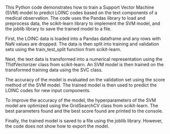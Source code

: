 This Python code demonstrates how to train a Support Vector Machine (SVM) model to predict LOINC codes based on the text components of a medical observation. The code uses the Pandas library to load and preprocess data, the scikit-learn library to implement the SVM model, and the joblib library to save the trained model to a file.

First, the LOINC data is loaded into a Pandas dataframe and any rows with NaN values are dropped. The data is then split into training and validation sets using the train_test_split function from scikit-learn.

Next, the text data is transformed into a numerical representation using the TfidfVectorizer class from scikit-learn. An SVM model is then trained on the transformed training data using the SVC class.

The accuracy of the model is evaluated on the validation set using the score method of the SVM model. The trained model is then used to predict the LOINC codes for new input components.

To improve the accuracy of the model, the hyperparameters of the SVM model are optimized using the GridSearchCV class from scikit-learn. The best parameters found and the best score found are printed to the console.

Finally, the trained model is saved to a file using the joblib library. However, the code does not show how to export the model.